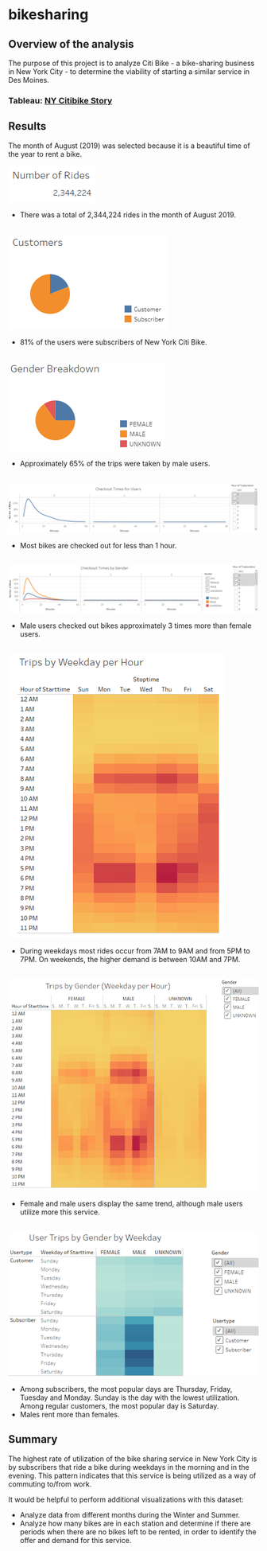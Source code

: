 # bikesharing


## Overview of the analysis

The purpose of this project is to analyze Citi Bike - a bike-sharing business in New York City - to determine the viability of starting a similar service in Des Moines. 

### Tableau: <a href="https://public.tableau.com/profile/renata.grodetzky.barbalat#!/vizhome/BikeSharingChallenge_16162697093050/NYCitibikeStory" target="_blank">NY Citibike Story</a>

## Results

The month of August (2019) was selected because it is a beautiful time of the year to rent a bike.

<img src="images/image01.PNG" alt="Number of Rides">
<ul>
<li>There was a total of 2,344,224 rides in the month of August 2019.
</ul>
<br><img src="images/image02.PNG" alt="Customers">
<ul>
<li>81% of the users were subscribers of New York Citi Bike.
</ul>
<br><img src="images/image03.PNG" alt="Gender Breakdown">
<ul>
<li>Approximately 65% of the trips were taken by male users.
</ul>
<br><img src="images/image04.PNG" alt="Checkout Times for Users">
<ul>
<li>Most bikes are checked out for less than 1 hour.
</ul>
<br><img src="images/image05.PNG" alt="Checkout Times by Gender">
<ul>
<li>Male users checked out bikes approximately 3 times more than female users.
</ul>
<br><img src="images/image06.PNG" alt="Trips by Weekday per Hour">
<ul>
<li>During weekdays most rides occur from 7AM to 9AM and from 5PM to 7PM. On weekends, the higher demand is between 10AM and 7PM.
</ul>
<br><img src="images/image07.PNG" alt="Trips by Gender (Weekday per Hour)">
<ul>
<li>Female and male users display the same trend, although male users utilize more this service.
</ul>
<br><img src="images/image08.PNG" alt="User Trips by Gender by Weekday">
<ul>
<li>Among subscribers, the most popular days are Thursday, Friday, Tuesday and Monday. Sunday is the day with the lowest utilization. Among regular customers, the most popular day is Saturday.
<li>Males rent more than females. 
</ul>

## Summary

The highest rate of utilization of the bike sharing service in New York City is by subscribers that ride a bike during weekdays in the morning and in the evening. This pattern indicates that this service is being utilized as a way of commuting to/from work.

It would be helpful to perform additional visualizations with this dataset:
- Analyze data from different months during the Winter and Summer.
- Analyze how many bikes are in each station and determine if there are periods when there are no bikes left to be rented, in order to identify the offer and demand for this service.




